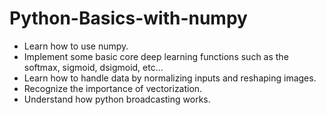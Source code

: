 # Python-Basics-with-numpy
- Learn how to use numpy.
- Implement some basic core deep learning functions such as the softmax, sigmoid, dsigmoid, etc...  
- Learn how to handle data by normalizing inputs and reshaping images.  
- Recognize the importance of vectorization.  
- Understand how python broadcasting works.
